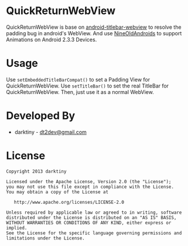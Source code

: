 QuickReturnWebView
==================

QuickReturnWebView is base on [android-titlebar-webview][1] to resolve the padding bug in android's WebView. And use [NineOldAndroids][2] to support Animations on Android 2.3.3 Devices.

Usage
=====

Use `setEmbeddedTitleBarCompat()` to set a Padding View for QuickReturnWebView.
Use `setTitleBar()` to set the real TitleBar for QuickReturnWebView.
Then, just use it as a normal WebView.

Developed By
============

* darktiny - <dt2dev@gmail.com>

License
=======

    Copyright 2013 darktiny

    Licensed under the Apache License, Version 2.0 (the "License");
    you may not use this file except in compliance with the License.
    You may obtain a copy of the License at

       http://www.apache.org/licenses/LICENSE-2.0

    Unless required by applicable law or agreed to in writing, software
    distributed under the License is distributed on an "AS IS" BASIS,
    WITHOUT WARRANTIES OR CONDITIONS OF ANY KIND, either express or implied.
    See the License for the specific language governing permissions and
    limitations under the License.

[1]: http://code.google.com/p/android-titlebar-webview/
[2]: https://github.com/JakeWharton/NineOldAndroids
